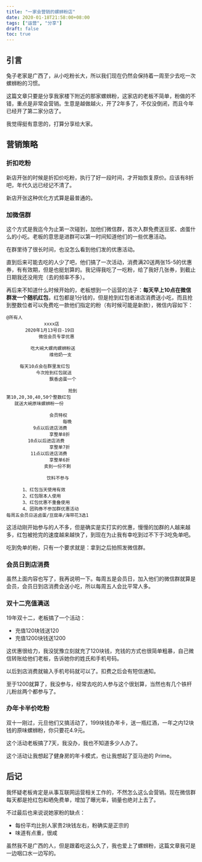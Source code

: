 ```yaml
---
title: "一家会营销的螺蛳粉店"
date: 2020-01-18T21:58:00+08:00
tags: ["运营", "分享"] 
draft: false
toc: true
---
```


## 引言

兔子老家是广西了，从小吃粉长大，所以我们现在仍然会保持着一周至少去吃一次螺蛳粉的习惯。

这篇文章只要是分享我家楼下附近的那家螺蛳粉，这家店的老板不简单，粉做的不错，重点是非常会营销。生意是越做越火，开了2年多了，不仅没倒闭，而且今年已经开了第二家分店了。

我觉得挺有意思的，打算分享给大家。

<!--more-->

## 营销策略

### 折扣吃粉

新店开张的时候是折扣价吃粉，执行了好一段时间，才开始恢复原价。应该有8折吧，年代久远已经记不清了。

新店开张这种优化方式算是最普通的。

### 加微信群

这个方式是我迄今为止第一次碰到，加他们微信群，首次入群免费送豆浆、卤蛋什么的小吃。老板的意思是进群可以第一时间知道他们的一些优惠活动。

在群里待了很长时间，也没怎么看到他们发的优惠活动。

直到后来可能去吃的人少了吧，他们搞了一次活动，消费满20送两张15-5的优惠券，有有效期，但是也挺划算的。我记得我吃了一吃粉，给了我好几张券，到截止日期我还没用完（去的频率不多）。

再后来不知道什么时候开始的，老板想到一个运营的法子：**每天早上10点在微信群发一个随机红包**，红包都是1分钱的，但是抢到红包者进店消费送小吃，而且抢到整数位者可以免费吃一款他们指定的粉（有时候可能是新款），微信内容如下：

```
@所有人
              xxxx店
       2020年1月13号日-19日
            微信会员专享优惠

         吃大碗大螺肉螺蛳粉送
                维他奶一支

     每天10点会在群里发红包
           今次抢到红包就送
                飘香卤蛋一个

                       抢到
第10,20,30,40,50个整数红包
   就送大碗原味螺蛳粉一份

                会员特权
                     每晚
          9点以后进店消费
                享整单8折
        10点以后进店消费
                享整单7折
         11点以后进店消费
                享整单6折
              卖到一份不剩     

               饮料不参与

      1、红包当天使用有效
      2、红包限本人使用  
      3、红包优惠不重叠使用
      4、团购券不参加群优惠活动
每周五会员日送卤蛋/豆腐串/海带花3选1
```

这活动刚开始参与的人不多，但是确实是实打实的优惠，慢慢的加群的人越来越多，红包被抢完的速度越来越快了，到现在为止我有幸吃到过不下于3吃免单吧。

吃到免单的粉，只有一个要求就是：拿到之后拍照发微信群。

### 会员日到店消费

虽然上面内容也写了，我再说明一下。每周五是会员日，加入他们的微信群就算是会员，会员日到店消费会送小吃，所以每周五人会比平常人多。

### 双十二充值满送

19年双十二，老板搞了一个活动：

- 充值120块钱送120
- 充值1200块钱送1200

这优惠很给力，我没犹豫立刻就充了120块钱，充钱的方式也很简单粗暴，自己微信转账给他们老板，告诉她你的姓氏和手机号码。

以后到店消费就输入手机号码就可以了。扣费之后会有短信通知。

至于1200就算了，我没参与，经常去吃的人参与这个很划算，当然也有几个铁杆儿粉丝两个都参与了。

### 办年卡半价吃粉

双十一刚过，元旦他们又搞活动了，199块钱办年卡，送一瓶红酒，一年之内12块钱的原味螺蛳粉，你只要花4.9元。

这个活动老板搞了7天，我没办，我也不知道多少人办了。

这个活动让我想起了健身房的年卡模式，也让我想起了亚马逊的 Prime。


## 后记

我怀疑老板肯定是从事互联网运营相关工作的，不然怎么这么会营销。现在微信群每天都是抢红包和晒免费单，增加了曝光率，销量也绝对上去了。

不过最后也来说说她家粉的缺点：

- 每份平均比别人家贵2块钱左右，粉确实是正宗的
- 味道有点重，很咸

虽然我不是广西的人，但是跟着吃这么久了，我也爱上了螺蛳粉，这篇文章我可是一边咽口水一边写的。